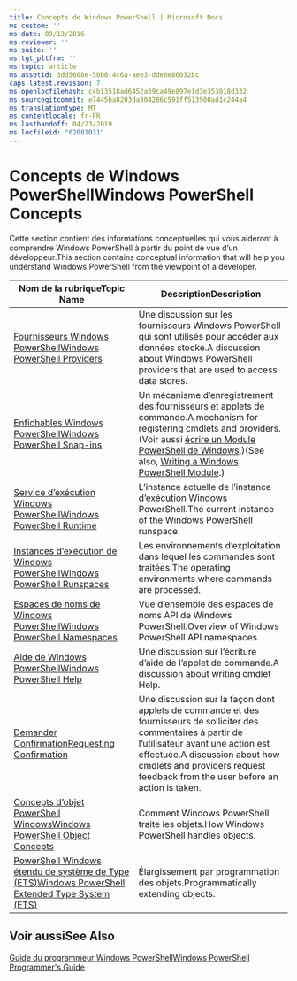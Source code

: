 ```yaml
---
title: Concepts de Windows PowerShell | Microsoft Docs
ms.custom: ''
ms.date: 09/13/2016
ms.reviewer: ''
ms.suite: ''
ms.tgt_pltfrm: ''
ms.topic: article
ms.assetid: 3dd5608e-50b6-4c6a-aee3-dde0e86032bc
caps.latest.revision: 7
ms.openlocfilehash: c4b13518ad6452a39ca49e897e1d3e353818d332
ms.sourcegitcommit: e7445ba8203da304286c591ff513900ad1c244a4
ms.translationtype: MT
ms.contentlocale: fr-FR
ms.lasthandoff: 04/23/2019
ms.locfileid: "62081031"
---
```

# <a name="windows-powershell-concepts"></a><span data-ttu-id="f1a95-102">Concepts de Windows PowerShell</span><span class="sxs-lookup"><span data-stu-id="f1a95-102">Windows PowerShell Concepts</span></span>

<span data-ttu-id="f1a95-103">Cette section contient des informations conceptuelles qui vous aideront à comprendre Windows PowerShell à partir du point de vue d’un développeur.</span><span class="sxs-lookup"><span data-stu-id="f1a95-103">This section contains conceptual information that will help you understand Windows PowerShell from the viewpoint of a developer.</span></span>

|<span data-ttu-id="f1a95-104">Nom de la rubrique</span><span class="sxs-lookup"><span data-stu-id="f1a95-104">Topic Name</span></span>|<span data-ttu-id="f1a95-105">Description</span><span class="sxs-lookup"><span data-stu-id="f1a95-105">Description</span></span>|
|----------------|-----------------|
|[<span data-ttu-id="f1a95-106">Fournisseurs Windows PowerShell</span><span class="sxs-lookup"><span data-stu-id="f1a95-106">Windows PowerShell Providers</span></span>](http://msdn.microsoft.com/en-us/a65c5c75-1131-4ade-90d3-a613dbe620e9)|<span data-ttu-id="f1a95-107">Une discussion sur les fournisseurs Windows PowerShell qui sont utilisés pour accéder aux données stocke.</span><span class="sxs-lookup"><span data-stu-id="f1a95-107">A discussion about Windows PowerShell providers that are used to access data stores.</span></span>|
|[<span data-ttu-id="f1a95-108">Enfichables Windows PowerShell</span><span class="sxs-lookup"><span data-stu-id="f1a95-108">Windows PowerShell Snap-ins</span></span>](http://msdn.microsoft.com/en-us/20e081a9-522c-48bf-9f21-faaf8cca2e82)|<span data-ttu-id="f1a95-109">Un mécanisme d’enregistrement des fournisseurs et applets de commande.</span><span class="sxs-lookup"><span data-stu-id="f1a95-109">A mechanism for registering cmdlets and providers.</span></span> <span data-ttu-id="f1a95-110">(Voir aussi [écrire un Module PowerShell de Windows](../module/writing-a-windows-powershell-module.md).)</span><span class="sxs-lookup"><span data-stu-id="f1a95-110">(See also, [Writing a Windows PowerShell Module](../module/writing-a-windows-powershell-module.md).)</span></span>|
|[<span data-ttu-id="f1a95-111">Service d’exécution Windows PowerShell</span><span class="sxs-lookup"><span data-stu-id="f1a95-111">Windows PowerShell Runtime</span></span>](http://msdn.microsoft.com/en-us/949f06e8-0224-4cd3-bbad-a0cebbb5dec8)|<span data-ttu-id="f1a95-112">L’instance actuelle de l’instance d’exécution Windows PowerShell.</span><span class="sxs-lookup"><span data-stu-id="f1a95-112">The current instance of the Windows PowerShell runspace.</span></span>|
|[<span data-ttu-id="f1a95-113">Instances d’exécution de Windows PowerShell</span><span class="sxs-lookup"><span data-stu-id="f1a95-113">Windows PowerShell Runspaces</span></span>](http://msdn.microsoft.com/en-us/a1582cfe-f06d-4aff-adc6-71f49a860ce9)|<span data-ttu-id="f1a95-114">Les environnements d’exploitation dans lequel les commandes sont traitées.</span><span class="sxs-lookup"><span data-stu-id="f1a95-114">The operating environments where commands are processed.</span></span>|
|[<span data-ttu-id="f1a95-115">Espaces de noms de Windows PowerShell</span><span class="sxs-lookup"><span data-stu-id="f1a95-115">Windows PowerShell Namespaces</span></span>](http://msdn.microsoft.com/en-us/04bd2841-e90c-47d2-8a1f-3aeb3df35176)|<span data-ttu-id="f1a95-116">Vue d’ensemble des espaces de noms API de Windows PowerShell.</span><span class="sxs-lookup"><span data-stu-id="f1a95-116">Overview of Windows PowerShell API namespaces.</span></span>|
|[<span data-ttu-id="f1a95-117">Aide de Windows PowerShell</span><span class="sxs-lookup"><span data-stu-id="f1a95-117">Windows PowerShell Help</span></span>](http://msdn.microsoft.com/en-us/097b7c1c-a056-4b36-9c86-65b2ee702fc7)|<span data-ttu-id="f1a95-118">Une discussion sur l’écriture d’aide de l’applet de commande.</span><span class="sxs-lookup"><span data-stu-id="f1a95-118">A discussion about writing cmdlet Help.</span></span>|
|[<span data-ttu-id="f1a95-119">Demander Confirmation</span><span class="sxs-lookup"><span data-stu-id="f1a95-119">Requesting Confirmation</span></span>](../cmdlet/requesting-confirmation-from-cmdlets.md)|<span data-ttu-id="f1a95-120">Une discussion sur la façon dont applets de commande et des fournisseurs de solliciter des commentaires à partir de l’utilisateur avant une action est effectuée.</span><span class="sxs-lookup"><span data-stu-id="f1a95-120">A discussion about how cmdlets and providers request feedback from the user before an action is taken.</span></span>|
|[<span data-ttu-id="f1a95-121">Concepts d’objet PowerShell Windows</span><span class="sxs-lookup"><span data-stu-id="f1a95-121">Windows PowerShell Object Concepts</span></span>](http://msdn.microsoft.com/en-us/a1449178-b6fd-4ca8-a5e1-d747c2c54181)|<span data-ttu-id="f1a95-122">Comment Windows PowerShell traite les objets.</span><span class="sxs-lookup"><span data-stu-id="f1a95-122">How Windows PowerShell handles objects.</span></span>|
|[<span data-ttu-id="f1a95-123">PowerShell Windows étendu de système de Type (ETS)</span><span class="sxs-lookup"><span data-stu-id="f1a95-123">Windows PowerShell Extended Type System (ETS)</span></span>](http://msdn.microsoft.com/en-us/12700631-be23-4e6b-9bf0-81ea0d166353)|<span data-ttu-id="f1a95-124">Élargissement par programmation des objets.</span><span class="sxs-lookup"><span data-stu-id="f1a95-124">Programmatically extending objects.</span></span>|

## <a name="see-also"></a><span data-ttu-id="f1a95-125">Voir aussi</span><span class="sxs-lookup"><span data-stu-id="f1a95-125">See Also</span></span>

[<span data-ttu-id="f1a95-126">Guide du programmeur Windows PowerShell</span><span class="sxs-lookup"><span data-stu-id="f1a95-126">Windows PowerShell Programmer's Guide</span></span>](./windows-powershell-programmer-s-guide.md)